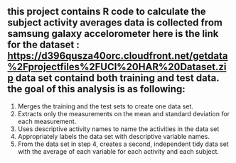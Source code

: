 this project contains R code to calculate the subject activity averages
data is collected from samsung galaxy accelorometer
here is the link for the dataset : https://d396qusza40orc.cloudfront.net/getdata%2Fprojectfiles%2FUCI%20HAR%20Dataset.zip 
data set containd both training and test data.
the goal of this analysis is as following:
----------------------------------------------------------------------------
1) Merges the training and the test sets to create one data set.
2) Extracts only the measurements on the mean and standard deviation for each measurement. 
3) Uses descriptive activity names to name the activities in the data set
4) Appropriately labels the data set with descriptive variable names. 
5) From the data set in step 4, creates a second, independent tidy data set with the average of each variable for each activity and each subject.

